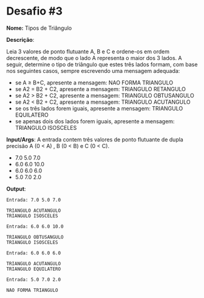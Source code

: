 # Desafio #3

**Nome:** Tipos de Triângulo

**Descrição**: 

Leia 3 valores de ponto flutuante A, B e C e ordene-os em ordem decrescente, de modo que o lado A representa o maior dos 3 lados. A seguir, determine o tipo de triângulo que estes três lados formam, com base nos seguintes casos, sempre escrevendo uma mensagem adequada:

* se A ≥ B+C, apresente a mensagem: NAO FORMA TRIANGULO
* se A2 = B2 + C2, apresente a mensagem: TRIANGULO RETANGULO
* se A2 > B2 + C2, apresente a mensagem: TRIANGULO OBTUSANGULO
* se A2 < B2 + C2, apresente a mensagem: TRIANGULO ACUTANGULO
* se os três lados forem iguais, apresente a mensagem: TRIANGULO EQUILATERO
* se apenas dois dos lados forem iguais, apresente a mensagem: TRIANGULO ISOSCELES



**Input/Args**: A entrada contem três valores de ponto flutuante de dupla precisão A (0 < A) , B (0 < B) e C (0 < C).

- 7.0 5.0 7.0
- 6.0 6.0 10.0
- 6.0 6.0 6.0
- 5.0 7.0 2.0

**Output**:

```
Entrada: 7.0 5.0 7.0

TRIANGULO ACUTANGULO
TRIANGULO ISOSCELES
```

```
Entrada: 6.0 6.0 10.0

TRIANGULO OBTUSANGULO
TRIANGULO ISOSCELES
```

```
Entrada: 6.0 6.0 6.0

TRIANGULO ACUTANGULO
TRIANGULO EQUILATERO
```

```
Entrada: 5.0 7.0 2.0

NAO FORMA TRIANGULO
```
